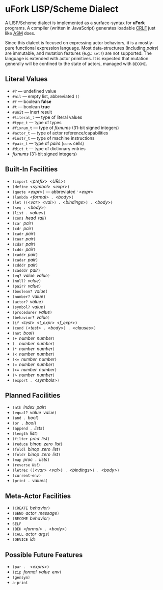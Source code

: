 # uFork LISP/Scheme Dialect

A LISP/Scheme dialect is implemented
as a surface-syntax for **uFork** programs.
A compiler (written in JavaScript)
generates loadable [CRLF](crlf.md)
just like [ASM](asm.md) does.

Since this dialect is focused on expressing actor behaviors,
it is a mostly-pure functional expression language.
Most data-structures (including _pairs_) are immutable,
and mutation features (e.g.: `set!`) are not supported.
The language is extended with actor primitives.
It is expected that mutation generally will be confined
to the state of actors, managed with `BECOME`.

## Literal Values

  * `#?` — undefined value
  * `#nil` — empty list, abbreviated `()`
  * `#f` — boolean **false**
  * `#t` — boolean **true**
  * `#unit` — inert result
  * `#literal_t` — type of literal values
  * `#type_t` — type of types
  * `#fixnum_t` — type of _fixnums_ (31-bit signed integers)
  * `#actor_t` — type of actor reference/capabilities
  * `#instr_t` — type of machine instructions
  * `#pair_t` — type of _pairs_ (`cons` cells)
  * `#dict_t` — type of dictionary entries
  * _fixnums_ (31-bit signed integers)

## Built-In Facilities

  * `(import `<_prefix_>` `<_URL_>`)`
  * `(define `<_symbol_>` `<_expr_>`)`
  * `(quote `<_expr_>`)` — abbreviated `'`<_expr_>
  * `(lambda `<_formal_>`  .  `<_body_>`)`
  * `(let ((`<_var_>` `<_val_>`) . `<_bindings_>`) . `<_body_>`)`
  * `(seq . `<_body_>`)`
  * `(list . `_values_`)`
  * `(cons `_head_` `_tail_`)`
  * `(car `_pair_`)`
  * `(cdr `_pair_`)`
  * `(cadr `_pair_`)`
  * `(caar `_pair_`)`
  * `(cdar `_pair_`)`
  * `(cddr `_pair_`)`
  * `(caddr `_pair_`)`
  * `(cadar `_pair_`)`
  * `(cdddr `_pair_`)`
  * `(cadddr `_pair_`)`
  * `(eq? `_value_` `_value_`)`
  * `(null? `_value_`)`
  * `(pair? `_value_`)`
  * `(boolean? `_value_`)`
  * `(number? `_value_`)`
  * `(actor? `_value_`)`
  * `(symbol? `_value_`)`
  * `(procedure? `_value_`)`
  * `(behavior? `_value_`)`
  * `(if `<_test_>` `<_t_expr_>` `<_f_expr_>`)`
  * `(cond (`<_test_>`  .  `<_body_>`) . `<_clauses_>`)`
  * `(not `_bool_`)`
  * `(+ `_number_` `_number_`)`
  * `(- `_number_` `_number_`)`
  * `(* `_number_` `_number_`)`
  * `(< `_number_` `_number_`)`
  * `(<= `_number_` `_number_`)`
  * `(= `_number_` `_number_`)`
  * `(>= `_number_` `_number_`)`
  * `(> `_number_` `_number_`)`
  * `(export . `<_symbols_>`)`

## Planned Facilities

  * `(nth `_index_` `_pair_`)`
  * `(equal? `_value_` `_value_`)`
  * `(and . `_bool_`)`
  * `(or . `_bool_`)`
  * `(append . `_lists_`)`
  * `(length `_list_`)`
  * `(filter `_pred_` `_list_`)`
  * `(reduce `_binop_` `_zero_` `_list_`)`
  * `(foldl `_binop_` `_zero_` `_list_`)`
  * `(foldr `_binop_` `_zero_` `_list_`)`
  * `(map `_proc_`  .  `_lists_`)`
  * `(reverse `_list_`)`
  * `(letrec ((`<_var_>` `<_val_>`) . `<_bindings_>`) . `<_body_>`)`
  * `(current-env)`
  * `(print . `_values_`)`

## Meta-Actor Facilities

  * `(CREATE `_behavior_`)`
  * `(SEND `_actor_` `_message_`)`
  * `(BECOME `_behavior_`)`
  * `SELF`
  * `(BEH `<_formal_>`  .  `<_body_>`)`
  * `(CALL `_actor_` `_args_`)`
  * `(DEVICE `_id_`)`

## Possible Future Features
  * `(par .  `<_exprs_>`)`
  * `(zip `_formal_` `_value_` `_env_`)`
  * `(gensym)`
  * `a-print`
